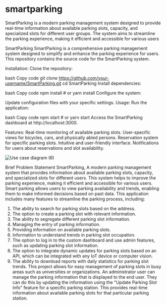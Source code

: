 # smartparking
SmartParking is a modern parking management system designed to provide real-time information about available parking slots, capacity, and specialized slots for different user groups. The system aims to streamline the parking experience, making it efficient and accessible for various users


SmartParking
SmartParking is a comprehensive parking management system designed to simplify and enhance the parking experience for users. This repository contains the source code for the SmartParking system.

Installation:
Clone the repository:

bash
Copy code
git clone https://github.com/your-username/SmartParking.git
cd SmartParking
Install dependencies:

bash
Copy code
npm install  # or yarn install
Configure the system:

Update configuration files with your specific settings.
Usage:
Run the application:

bash
Copy code
npm start  # or yarn start
Access the SmartParking dashboard at http://localhost:3000.

Features:
Real-time monitoring of available parking slots.
User-specific views for bicycles, cars, and physically abled persons.
Reservation system for specific parking slots.
Intuitive and user-friendly interface.
Notifications for users about reservations and slot availability.



![Use case diagram (6)](https://github.com/shivamjadhav2000/smartparking/assets/52875456/609a0506-e442-4fc3-8ee7-e52a74347484)


Brief Problem Statement
 SmartParking, A modern parking management system that provides information about
 available parking slots, capacity, and specialized slots for different users. This system
 helps to improve the parking experience, making it efficient and accessible for various
 users. Smart parking allows users to view parking availability and trends, enabling them
 to make informed decisions based on past data.
 This application includes many features to streamline the parking process, including:
 1. The ability to search for parking slots based on the address.
 2. The option to create a parking slot with relevant information.
 3. The ability to segregate different parking slot information.
 4. Managing the entry of parking information.
 5. Providing information on available parking slots.
 6. Information to understand trends in parking slot occupation.
 7. The option to log in to the custom dashboard and use admin features, such as
 updating parking slot information.
 8. The option to integrate dynamic updates for parking slots based on an API, which can
 be integrated with any IoT device or computer vision.
 9. The ability to download reports with daily statistics for parking slot trends.
 This project allows for easy management of parking slots in busy areas such as
 universities or organizations. An administrator user can manage the parking information
 that is displayed to the end user. They can do this by updating the information using the
 "Update Parking Slot Info" feature for a specific parking station. This provides real-time
 information about available parking slots for that particular parking station.
